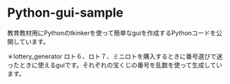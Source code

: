 # Python-gui-sample
  教育教材用にPythonのtkinkerを使って簡単なguiを作成するPythonコードを公開しています。
  
  ＊lottery_generator
    ロト６、ロト７、ミニロトを購入するときに番号選びで迷ったときに使えるguiです。それぞれの宝くじの番号を乱数を使って生成しています。
